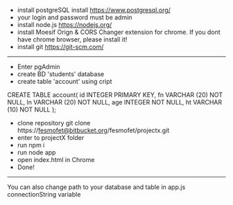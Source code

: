 
* install postgreSQL install https://www.postgresql.org/ 
* your login and password must be admin
* install node.js https://nodejs.org/
* install Moesif Orign & CORS Changer extension for chrome. If you dont have chrome browser, please install it!
* install git https://git-scm.com/
--- 

* Enter pgAdmin
* create BD 'students' database
* create table 'account' using cript

CREATE TABLE account(
    id INTEGER PRIMARY KEY,
    fn VARCHAR (20) NOT NULL,
    ln VARCHAR (20) NOT NULL,
    age INTEGER  NOT NULL,
    ht VARCHAR (10) NOT NULL
    );

* clone repository git clone https://fesmofet@bitbucket.org/fesmofet/projectx.git
* enter to projectX folder
* run npm i
* run node app
* open index.html in Chrome
* Done!

---
You can also change path to your database and table in app.js connectionString variable


